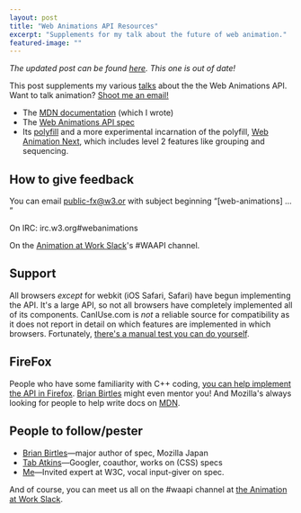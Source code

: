 ```yaml
---
layout: post
title: "Web Animations API Resources"
excerpt: "Supplements for my talk about the future of web animation."
featured-image: ""
---
```


_The updated post can be found [here](/waapi). This one is out of date!_

This post supplements my various [talks](http://www.slideshare.net/CrowChick/state-of-the-animation-2014) about the the Web Animations API. Want to talk animation? [Shoot me an email!](mailto:rachelnabors@gmail.com)

* The [MDN documentation](https://developer.mozilla.org/en-US/docs/MDN/Doc_status/API/WebAnimations) (which I wrote)
* The [Web Animations API spec](http://w3c.github.io/web-animations/)
* Its [polyfill](https://github.com/web-animations/web-animations-js) and a more experimental incarnation of the polyfill, [Web Animation Next](https://github.com/web-animations/web-animations-next), which includes level 2 features like grouping and sequencing.

## How to give feedback
You can email <public-fx@w3.or> with subject beginning &ldquo;[web-animations] &hellip; &rdquo;

On IRC: irc.w3.org#webanimations

On the [Animation at Work Slack](http://slack.animationatwork.com)'s #WAAPI channel.

## Support
All browsers _except_ for webkit (iOS Safari, Safari) have begun implementing the API. It's a large API, so not all browsers have completely implemented all of its components. CanIUse.com is _not_ a reliable source for compatibility as it does not report in detail on which features are implemented in which browsers. Fortunately, [there's a manual test you can do yourself](http://codepen.io/danwilson/pen/xGBKVq).

<!-- ### Internet Explorer
You can [vote for IE to support the Web Animation API here](https://wpdev.uservoice.com/forums/257854-internet-explorer-platform/suggestions/6263650-web-animations-javascript-api). You can cast up to 3 votes at a time&mdash;make them count!
 -->

## FireFox
People who have some familiarity with C++ coding, [you can help implement the API in Firefox](https://developer.mozilla.org/en-US/docs/Introduction). [Brian Birtles](bbirtles@mozilla.com) might even mentor you! And Mozilla's always looking for people to help write docs on [MDN](https://developer.mozilla.org).

## People to follow/pester
* [Brian Birtles](https://twitter.com/brianskold)&mdash;major author of spec, Mozilla Japan
* [Tab Atkins](https://twitter.com/tabatkins)&mdash;Googler, coauthor, works on (CSS) specs
* [Me](https://twitter.com/rachelnabors)&mdash;Invited expert at W3C, vocal input-giver on spec.

And of course, you can meet us all on the #waapi channel at [the Animation at Work Slack](http://slack.animationatwork.com).